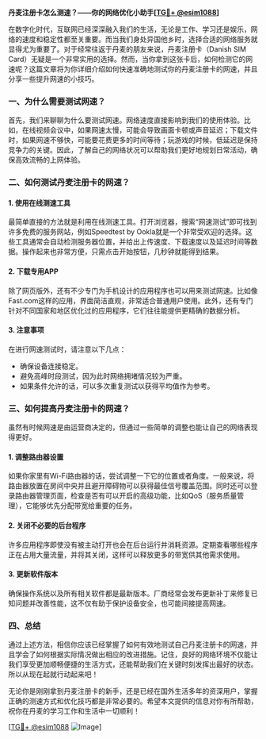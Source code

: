 **丹麦注册卡怎么测速？——你的网络优化小助手[[TG💪+ @esim1088](https://t.me/s/esim1088)]**

在数字化时代，互联网已经深深融入我们的生活，无论是工作、学习还是娱乐，网络的速度和稳定性都至关重要。而当我们身处异国他乡时，选择合适的网络服务就显得尤为重要了。对于经常往返于丹麦的朋友来说，丹麦注册卡（Danish SIM Card）无疑是一个非常实用的选择。然而，当你拿到这张卡后，如何检测它的网速呢？这篇文章将为你详细介绍如何快速准确地测试你的丹麦注册卡的网速，并且分享一些提升网速的小技巧。

### 一、为什么需要测试网速？

首先，我们来聊聊为什么要测试网速。网络速度直接影响到我们的使用体验。比如，在线视频会议中，如果网速太慢，可能会导致画面卡顿或声音延迟；下载文件时，如果网速不够快，可能要花费更多的时间等待；玩游戏的时候，低延迟是保持竞争力的关键。因此，了解自己的网络状况可以帮助我们更好地规划日常活动，确保高效流畅的上网体验。

### 二、如何测试丹麦注册卡的网速？

#### 1. 使用在线测速工具

最简单直接的方法就是利用在线测速工具。打开浏览器，搜索“网速测试”即可找到许多免费的服务网站，例如Speedtest by Ookla就是一个非常受欢迎的选择。这些工具通常会自动检测服务器位置，并给出上传速度、下载速度以及延迟时间等数据。操作起来也非常方便，只需点击开始按钮，几秒钟就能得到结果。

#### 2. 下载专用APP

除了网页版外，还有不少专门为手机设计的应用程序也可以用来测试网速。比如像Fast.com这样的应用，界面简洁直观，非常适合普通用户使用。此外，还有专门针对不同国家和地区优化过的应用程序，它们往往能提供更精确的数据分析。

#### 3. 注意事项

在进行网速测试时，请注意以下几点：
- 确保设备连接稳定。
- 避免高峰时段测试，因为此时网络拥堵情况较为严重。
- 如果条件允许的话，可以多次重复测试以获得平均值作为参考。

### 三、如何提高丹麦注册卡的网速？

虽然有时候网速是由运营商决定的，但通过一些简单的调整也能让自己的网络表现得更好。

#### 1. 调整路由器设置

如果你家里有Wi-Fi路由器的话，尝试调整一下它的位置或者角度。一般来说，将路由器放置在房间中央并且避开障碍物可以获得最佳信号覆盖范围。同时还可以登录路由器管理页面，检查是否有可以开启的高级功能，比如QoS（服务质量管理），它能够优先分配带宽给重要的任务。

#### 2. 关闭不必要的后台程序

许多应用程序即使没有被主动打开也会在后台运行并消耗资源。定期查看哪些程序正在占用大量流量，并将其关闭，这样可以释放更多的带宽供其他需求使用。

#### 3. 更新软件版本

确保操作系统以及所有相关软件都是最新版本。厂商经常会发布更新补丁来修复已知问题并改善性能，这不仅有助于保护设备安全，也可能间接提高网速。

### 四、总结

通过上述方法，相信你应该已经掌握了如何有效地测试自己丹麦注册卡的网速，并且学会了如何根据实际情况做出相应的改进措施。记住，良好的网络环境不仅能让我们享受更加顺畅便捷的生活方式，还能帮助我们在关键时刻发挥出最好的状态。所以从现在起就行动起来吧！

无论你是刚刚拿到丹麦注册卡的新手，还是已经在国外生活多年的资深用户，掌握正确的测速方式和优化技巧都是非常必要的。希望本文提供的信息对你有所帮助，祝你在丹麦的学习工作和生活中一切顺利！

[[TG💪+ @esim1088](https://t.me/s/esim1088) ![Image](https://i.postimg.cc/4NQfJmqS/Snipaste-2025-05-13-00-14-12.png)]